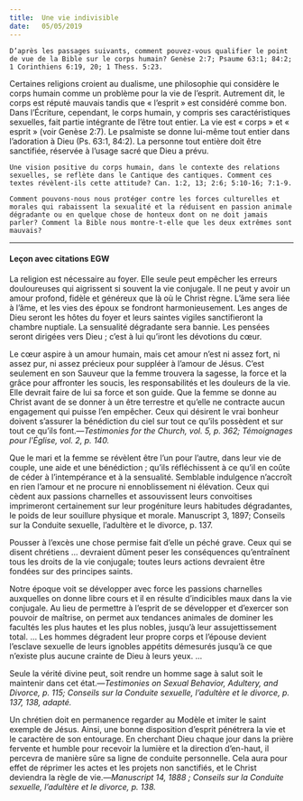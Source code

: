 ```yaml
---
title:  Une vie indivisible
date:   05/05/2019
---
```


`D’après les passages suivants, comment pouvez-vous qualifier le point de vue de la Bible sur le corps humain? Genèse 2:7; Psaume 63:1; 84:2; 1 Corinthiens 6:19, 20; 1 Thess. 5:23.`

Certaines religions croient au dualisme, une philosophie qui considère le corps humain comme un problème pour la vie de l’esprit. Autrement dit, le corps est réputé mauvais tandis que « l’esprit » est considéré comme bon. Dans l’Écriture, cependant, le corps humain, y compris ses caractéristiques sexuelles, fait partie intégrante de l’être tout entier. La vie est « corps » et « esprit » (voir Genèse 2:7). Le psalmiste se donne lui-même tout entier dans l’adoration à Dieu (Ps. 63:1, 84:2). La personne tout entière doit être sanctifiée, réservée à l’usage sacré que Dieu a prévu.

`Une vision positive du corps humain, dans le contexte des relations sexuelles, se reflète dans le Cantique des cantiques. Comment ces textes révèlent-ils cette attitude? Can. 1:2, 13; 2:6; 5:10-16; 7:1-9.`

`Comment pouvons-nous nous protéger contre les forces culturelles et morales qui rabaissent la sexualité et la réduisent en passion animale dégradante ou en quelque chose de honteux dont on ne doit jamais parler? Comment la Bible nous montre-t-elle que les deux extrêmes sont mauvais?`

---

#### Leçon avec citations EGW

La religion est nécessaire au foyer. Elle seule peut empêcher les erreurs douloureuses qui aigrissent si souvent la vie conjugale. Il ne peut y avoir un amour profond, fidèle et généreux que là où le Christ règne. L’âme sera liée à l’âme, et les vies des époux se fondront harmonieusement. Les anges de Dieu seront les hôtes du foyer et leurs saintes vigiles sanctifieront la chambre nuptiale. La sensualité dégradante sera bannie. Les pensées seront dirigées vers Dieu ; c’est à lui qu’iront les dévotions du cœur.

Le cœur aspire à un amour humain, mais cet amour n’est ni assez fort, ni assez pur, ni assez précieux pour suppléer à l’amour de Jésus. C’est seulement en son Sauveur que la femme trouvera la sagesse, la force et la grâce pour affronter les soucis, les responsabilités et les douleurs de la vie. Elle devrait faire de lui sa force et son guide. Que la femme se donne au Christ avant de se donner à un être terrestre et qu’elle ne contracte aucun engagement qui puisse l’en empêcher. Ceux qui désirent le vrai bonheur doivent s’assurer la bénédiction du ciel sur tout ce qu’ils possèdent et sur tout ce qu’ils font.—_Testimonies for the Church, vol. 5, p. 362; Témoignages pour l'Église, vol. 2, p. 140._

Que le mari et la femme se révèlent être l’un pour l’autre, dans leur vie de couple, une aide et une bénédiction ; qu’ils réfléchissent à ce qu’il en coûte de céder à l’intempérance et à la sensualité. Semblable indulgence n’accroît en rien l’amour et ne procure ni ennoblissement ni élévation. Ceux qui cèdent aux passions charnelles et assouvissent leurs convoitises imprimeront certainement sur leur progéniture leurs habitudes dégradantes, le poids de leur souillure physique et morale.
Manuscript 3, 1897; Conseils sur la Conduite sexuelle, l’adultère et le divorce, p. 137.

Pousser à l’excès une chose permise fait d’elle un péché grave. Ceux qui se disent chrétiens ... devraient dûment peser les conséquences qu’entraînent tous les droits de la vie conjugale; toutes leurs actions devraient être fondées sur des  principes saints.

Notre époque voit se développer avec force les passions charnelles auxquelles on donne libre cours et il en résulte d’indicibles maux dans la vie conjugale. Au lieu de permettre  à l’esprit de se développer et d’exercer son pouvoir de maîtrise, on permet aux tendances animales de dominer les facultés les plus hautes et les plus nobles, jusqu’à leur assujettissement total. … Les hommes dégradent leur propre corps et  l’épouse devient l’esclave sexuelle de leurs ignobles appétits démesurés  jusqu’à ce que n’existe plus aucune crainte de Dieu à leurs yeux. ... 

Seule la vérité divine peut, soit rendre un homme sage à salut soit le maintenir dans cet état.—_Testimonies on Sexual Behavior, Adultery, and Divorce, p. 115; Conseils sur la Conduite sexuelle, l’adultère et le divorce, p. 137, 138, adapté._

Un chrétien doit en permanence regarder au Modèle et imiter le saint exemple de Jésus. Ainsi, une bonne disposition d’esprit pénétrera la vie et le caractère de son entourage. En cherchant Dieu chaque jour dans la prière fervente et humble pour recevoir la lumière et la direction d’en-haut, il  percevra de manière sûre sa ligne de conduite personnelle. Cela aura pour effet de réprimer les actes et les projets non sanctifiés, et le Christ deviendra la règle de vie.—_Manuscript 14, 1888 ; Conseils sur la Conduite sexuelle, l’adultère et le divorce, p. 138._